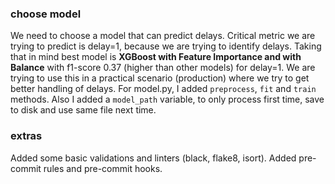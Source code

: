 ### choose model

We need to choose a model that can predict delays.
Critical metric we are trying to predict is delay=1, because we are trying to identify delays.
Taking that in mind best model is **XGBoost with Feature Importance and with Balance** with f1-score 0.37 (higher than other models) for delay=1.
We are trying to use this in a practical scenario (production) where we try to get better handling of delays.
For model.py, I added `preprocess`, `fit` and `train` methods.
Also I added a `model_path` variable, to only process first time, save to disk and use same file next time.

### extras

Added some basic validations and linters (black, flake8, isort).
Added pre-commit rules and pre-commit hooks.
